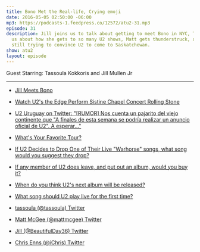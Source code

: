```yaml
---
title: Bono Met the Real-life, Crying emoji
date: 2016-05-05 02:50:00 -06:00
mp3: https://podcasts-1.feedpress.co/12572/atu2-31.mp3
episode: 31
description: Jill joins us to talk about getting to meet Bono in NYC, Tassoula tells
  us about how she gets to so many U2 shows, Matt gets thunderstruck, and Chris is
  still trying to convince U2 to come to Saskatchewan.
show: atu2
layout: episode
---
```


Guest Starring: Tassoula Kokkoris and Jill Mullen Jr

***

* [Jill Meets Bono][1]

* [Watch U2's the Edge Perform Sistine Chapel Concert  Rolling Stone][2]

* [U2 Uruguay on Twitter: "[RUMOR] Nos cuenta un pajarito del viejo continente que "A finales de esta semana se podría realizar un anuncio oficial de U2". A esperar..."][3]

* [What's Your Favorite Tour?][4]

* [If U2 Decides to Drop One of Their Live "Warhorse" songs, what song would you suggest they drop?][5]

* [If any member of U2 does leave, and put out an album, would you buy it?][6]

* [When do you think U2's next album will be released?][7]

* [What song should U2 play live for the first time?][8]

* [tassoula (@tassoula)  Twitter][9]

* [Matt McGee (@mattmcgee)  Twitter][10]

* [Jill (@BeautifulDay36)  Twitter][11]

* [Chris Enns (@iChris)  Twitter][12]

[1]: http://d.pr/i/1dUQj
[2]: http://www.rollingstone.com/music/news/watch-u2s-the-edge-perform-sistine-chapel-concert-20160502
[3]: https://twitter.com/U2uruguay/status/727600040542392321
[4]: http://www.atu2.com/survey/2016/g1.html
[5]: http://www.atu2.com/survey/2016/g20.html
[6]: http://www.atu2.com/survey/2016/h14.html
[7]: http://www.atu2.com/survey/2016/i6.html
[8]: http://www.atu2.com/survey/2016/g19.html
[9]: https://twitter.com/tassoula
[10]: https://twitter.com/mattmcgee
[11]: https://twitter.com/beautifulday36
[12]: https://twitter.com/ichris
